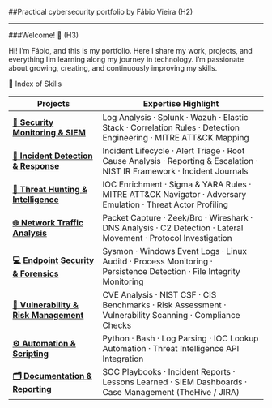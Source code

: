 ##Practical cybersecurity portfolio by Fábio Vieira (H2)

---

###Welcome! 👋 (H3)

Hi! I’m Fábio, and this is my portfolio.
Here I share my work, projects, and everything I’m learning along my journey in technology.
I’m passionate about growing, creating, and continuously improving my skills.

 🧩 Index of Skills

| Projects | Expertise Highlight |
|-----------|---------------------|
| [**🧩 Security Monitoring & SIEM**](siem/) | Log Analysis · Splunk · Wazuh · Elastic Stack · Correlation Rules · Detection Engineering · MITRE ATT&CK Mapping |
| [**🚨 Incident Detection & Response**](incidents/) | Incident Lifecycle · Alert Triage · Root Cause Analysis · Reporting & Escalation · NIST IR Framework · Incident Journals |
| [**🎯 Threat Hunting & Intelligence**](threat-hunting/) | IOC Enrichment · Sigma & YARA Rules · MITRE ATT&CK Navigator · Adversary Emulation · Threat Actor Profiling |
| [**🌐 Network Traffic Analysis**](network-analysis/) | Packet Capture · Zeek/Bro · Wireshark · DNS Analysis · C2 Detection · Lateral Movement · Protocol Investigation |
| [**💻 Endpoint Security & Forensics**](endpoint/) | Sysmon · Windows Event Logs · Linux Auditd · Process Monitoring · Persistence Detection · File Integrity Monitoring |
| [**🧱 Vulnerability & Risk Management**](vulnerability-management/) | CVE Analysis · NIST CSF · CIS Benchmarks · Risk Assessment · Vulnerability Scanning · Compliance Checks |
| [**⚙️ Automation & Scripting**](automation/) | Python · Bash · Log Parsing · IOC Lookup Automation · Threat Intelligence API Integration |
| [**🗂️ Documentation & Reporting**](reports/) | SOC Playbooks · Incident Reports · Lessons Learned · SIEM Dashboards · Case Management (TheHive / JIRA) |

